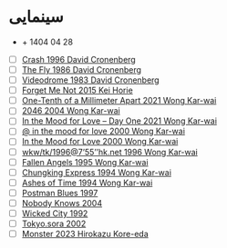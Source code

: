 # سینمایی

- \+ 1404 04 28
- [ ] [Crash 1996 David Cronenberg]()
- [ ] [The Fly 1986 David Cronenberg]()
- [ ] [Videodrome 1983 David Cronenberg]()
- [ ] [Forget Me Not 2015 Kei Horie]()
- [ ] [One-Tenth of a Millimeter Apart 2021 Wong Kar-wai]()
- [ ] [2046 2004 Wong Kar-wai]()
- [ ] [In the Mood for Love – Day One 2021 Wong Kar-wai]()
- [ ] [@ in the mood for love 2000 Wong Kar-wai]()
- [ ] [In the Mood for Love 2000 Wong Kar-wai]()
- [ ] [wkw/tk/1996@7’55’’hk.net 1996 Wong Kar-wai]()
- [ ] [Fallen Angels 1995 Wong Kar-wai]()
- [ ] [Chungking Express 1994 Wong Kar-wai]()
- [ ] [Ashes of Time 1994 Wong Kar-wai]()
- [ ] [Postman Blues 1997]()
- [ ] [Nobody Knows 2004]()
- [ ] [Wicked City 1992]()
- [ ] [Tokyo.sora 2002]()
- [ ] [Monster 2023 Hirokazu Kore-eda]()
